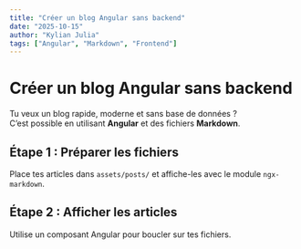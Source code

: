 ```yaml
---
title: "Créer un blog Angular sans backend"
date: "2025-10-15"
author: "Kylian Julia"
tags: ["Angular", "Markdown", "Frontend"]
---
```


# Créer un blog Angular sans backend

Tu veux un blog rapide, moderne et sans base de données ?  
C’est possible en utilisant **Angular** et des fichiers **Markdown**.

## Étape 1 : Préparer les fichiers

Place tes articles dans `assets/posts/` et affiche-les avec le module `ngx-markdown`.

## Étape 2 : Afficher les articles

Utilise un composant Angular pour boucler sur tes fichiers.
